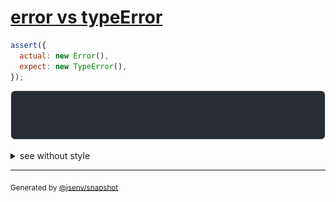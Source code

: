 # [error vs typeError](../../error.test.js#L61)

```js
assert({
  actual: new Error(),
  expect: new TypeError(),
});
```

![img](throw.svg)

<details>
  <summary>see without style</summary>

```console
AssertionError: actual and expect are different

actual: Error
expect: TypeError
```

</details>


---

<sub>
  Generated by <a href="https://github.com/jsenv/core/tree/main/packages/independent/snapshot">@jsenv/snapshot</a>
</sub>

